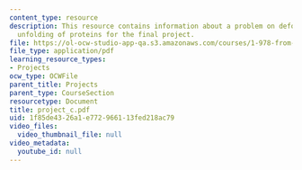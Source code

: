 ```yaml
---
content_type: resource
description: This resource contains information about a problem on deformation and
  unfolding of proteins for the final project.
file: https://ol-ocw-studio-app-qa.s3.amazonaws.com/courses/1-978-from-nano-to-macro-introduction-to-atomistic-modeling-techniques-january-iap-2007/1f85de4326a1e772966113fed218ac79_project_c.pdf
file_type: application/pdf
learning_resource_types:
- Projects
ocw_type: OCWFile
parent_title: Projects
parent_type: CourseSection
resourcetype: Document
title: project_c.pdf
uid: 1f85de43-26a1-e772-9661-13fed218ac79
video_files:
  video_thumbnail_file: null
video_metadata:
  youtube_id: null
---
```


